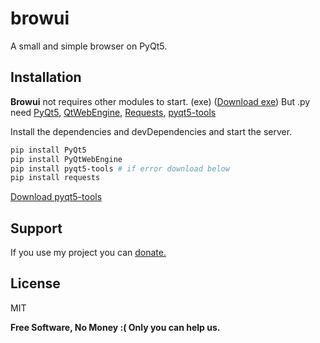 # browui
A small and simple browser on PyQt5.

## Installation

**Browui** not requires other modules to start. (exe) ([Download exe](https://browui.ga))
But .py need [PyQt5](https://pypi.org/project/PyQt5/), [QtWebEngine](https://pypi.org/project/PyQtWebEngine/), [Requests](), [pyqt5-tools](https://pypi.org/project/pyqt5-tools)

Install the dependencies and devDependencies and start the server.

```sh
pip install PyQt5
pip install PyQtWebEngine
pip install pyqt5-tools # if error download below
pip install requests
```

[Download pyqt5-tools](https://files.pythonhosted.org/packages/b7/70/a25aab849a5e38ae78716acde1f917a14d9d819c8600bbb8cf536781f7c5/pyqt5_tools-5.15.4.3.2-py3-none-any.whl)

## Support

If you use my project you can [donate.](https://www.donationalerts.com/r/fander_company)

## License

MIT

**Free Software, No Money :(
Only you can help us.**
